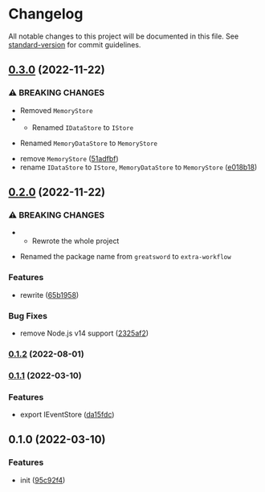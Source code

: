 # Changelog

All notable changes to this project will be documented in this file. See [standard-version](https://github.com/conventional-changelog/standard-version) for commit guidelines.

## [0.3.0](https://github.com/BlackGlory/extra-workflow/compare/v0.2.0...v0.3.0) (2022-11-22)


### ⚠ BREAKING CHANGES

* Removed `MemoryStore`
* - Renamed `IDataStore` to `IStore`
- Renamed `MemoryDataStore` to `MemoryStore`

* remove `MemoryStore` ([51adfbf](https://github.com/BlackGlory/extra-workflow/commit/51adfbf942bbe58b6876db0b2f066f8352fb3d5a))
* rename `IDataStore` to `IStore`, `MemoryDataStore` to `MemoryStore` ([e018b18](https://github.com/BlackGlory/extra-workflow/commit/e018b18bd7b6eee8b8e806f3e616367151457225))

## [0.2.0](https://github.com/BlackGlory/extra-workflow/compare/v0.1.2...v0.2.0) (2022-11-22)


### ⚠ BREAKING CHANGES

* - Rewrote the whole project
- Renamed the package name from `greatsword` to `extra-workflow`

### Features

* rewrite ([65b1958](https://github.com/BlackGlory/extra-workflow/commit/65b1958a8de15c431ca06e969a35e59f34b573be))


### Bug Fixes

* remove Node.js v14 support ([2325af2](https://github.com/BlackGlory/extra-workflow/commit/2325af2cb5fd4e46c7d59f71ded7468c2e6e0305))

### [0.1.2](https://github.com/BlackGlory/greatsword/compare/v0.1.1...v0.1.2) (2022-08-01)

### [0.1.1](https://github.com/BlackGlory/greatsword/compare/v0.1.0...v0.1.1) (2022-03-10)


### Features

* export IEventStore ([da15fdc](https://github.com/BlackGlory/greatsword/commit/da15fdcddf114e826399c2a190cdd81d43109ec9))

## 0.1.0 (2022-03-10)


### Features

* init ([95c92f4](https://github.com/BlackGlory/greatsword/commit/95c92f4085689116a23e765dd6eedc90727625a4))
